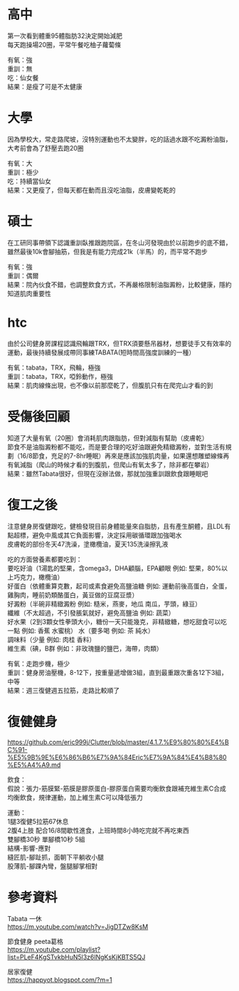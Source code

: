 # 高中
第一次看到體重95體脂肪32決定開始減肥  
每天跑操場20圈，平常午餐吃柚子蘿蔔條  

有氧：強  
重訓：無  
吃：仙女餐  
結果：是瘦了可是不太健康  

# 大學
因為學校大，常走路爬坡，沒特別運動也不太變胖，吃的話過水跟不吃澱粉油脂，大考前會為了舒壓去跑20圈  

有氧：大  
重訓：極少  
吃：持續當仙女  
結果：又更瘦了，但每天都在動而且沒吃油脂，皮膚變乾乾的  

# 碩士
在工研同事帶領下認識重訓臥推跟跑院區，在冬山河發現由於以前跑步的底不錯，雖然最後10k會腳抽筋，但我是有能力完成21k（半馬）的，而平常不跑步  

有氧：強  
重訓：偶爾  
結果：院內伙食不錯，也調整飲食方式，不再嚴格限制油脂澱粉，比較健康，隱約知道肌肉重要性  

# htc
由於公司健身房課程認識飛輪跟TRX，但TRX須要懸吊器材，想要徒手又有效率的運動，最後持續發展成帶同事練TABATA(短時間高強度訓練的一種）  

有氧：tabata，TRX，飛輪，極強  
重訓：tabata，TRX，啞鈴動作，極強  
結果：肌肉線條出現，也不像以前那麼乾了，但腹肌只有在爬完山才看的到  

# 受傷後回顧
知道了大量有氧（20圈）會消耗肌肉跟脂肪，但對減脂有幫助（皮膚乾）  
節食不是油脂澱粉都不能吃，而是要合理的吃好油跟避免精緻澱粉，並對生活有規劃（16/8節食，充足的7-8hr睡眠）再來是應該加強肌肉量，如果還想雕塑線條再有氧減脂（爬山的時候才看的到腹肌，但爬山有氧太多了，除非都在攀岩）  
結果：雖然Tabata很好，但現在沒辦法做，那就加強重訓跟飲食跟睡眠吧  

# 復工之後
注意健身房復健跟吃，健檢發現目前身體能量來自脂肪，且有產生酮體，且LDL有點超標，避免中風或其它負面影響，決定採用碳循環跟加強喝水  
皮膚乾的部份冬天47洗澡，塗橄欖油，夏天135洗澡擦乳液  

吃的方面營養素都要吃到：  
要吃好油（1湯匙的堅果，含omega3，DHA顧腦，EPA顧眼 例如: 堅果，80%以上巧克力，橄欖油）  
好蛋白（依體重算克數，起司或素食避免高鹽油糖 例如: 運動前後高蛋白，全蛋，雞胸肉，睡前奶類酪蛋白，黃豆做的豆腐豆漿）  
好澱粉（半碗非精緻澱粉 例如: 糙米，燕麥，地瓜 南瓜，芋頭，綠豆）  
纖維（不太超過，不引發脹氣就好，避免高鹽油 例如: 蔬菜）  
好水果（2到3顆女性拳頭大小，糖份一天只能幾克，非精緻糖，想吃甜食可以吃一點 例如: 香蕉 水蜜桃）
水（要多喝 例如: 茶 純水）  
調味料（少量 例如: 肉桂 香料）  
維生素（碘，B群 例如：非玫瑰鹽的鹽巴，海帶，肉類）  

有氧：走跑步機，極少  
重訓：健身房油壓機，8-12下，按重量遞增做3組，直到最重跟次重各12下3組，中等  
結果：週三復健週五拉筋，走路比較順了  

# 復健健身  
https://github.com/eric999j/Clutter/blob/master/4.1.7.%E9%80%80%E4%BC%91-%E5%9B%9E%E6%86%B6%E7%9A%84Eric%E7%9A%84%E4%B8%80%E5%A4%A9.md  

飲食：  
假說：張力-筋膜緊-筋膜是膠原蛋白-膠原蛋白需要均衡飲食跟補充維生素C合成  
均衡飲食，規律運動，加上維生素C可以降低張力  

運動：  
1腿3復健5拉筋67休息  
2腹4上肢 配合16/8間歇性進食，上班時間8小時吃完就不再吃東西  
雙腳橋30秒 單腳橋10秒 5組  
結構-影響-應對   
縫匠肌-腳趾抓，面朝下平躺收小腿  
股薄肌-腳踝內彎，盤腿腳掌相對  

# 參考資料
Tabata 一休  
https://m.youtube.com/watch?v=JigDTZw8KsM   

節食健身 peeta葛格  
https://m.youtube.com/playlist?list=PLeF4KgSTvkbHuN5l3z6lNgKsKjKBTS5QJ  

居家復健  
https://happyot.blogspot.com/?m=1  
